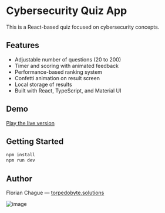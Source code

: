 # Cybersecurity Quiz App

This is a React-based quiz focused on cybersecurity concepts.

## Features
- Adjustable number of questions (20 to 200)
- Timer and scoring with animated feedback
- Performance-based ranking system
- Confetti animation on result screen
- Local storage of results
- Built with React, TypeScript, and Material UI

## Demo
[Play the live version](https://torpedobyte.solutions/cybersecurity-quiz)

## Getting Started
```bash
npm install
npm run dev
```

## Author
Florian Chague — [torpedobyte.solutions](https://torpedobyte.solutions)

![image](https://github.com/user-attachments/assets/99c5d0ad-b4a6-4457-aef2-950856531dfb)


